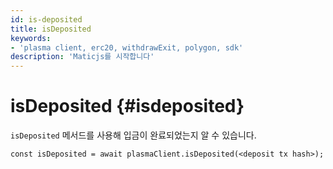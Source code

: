 ```yaml
---
id: is-deposited
title: isDeposited
keywords:
- 'plasma client, erc20, withdrawExit, polygon, sdk'
description: 'Maticjs를 시작합니다'
---
```


# isDeposited {#isdeposited}

`isDeposited` 메서드를 사용해 입금이 완료되었는지 알 수 있습니다.

```
const isDeposited = await plasmaClient.isDeposited(<deposit tx hash>);
```
